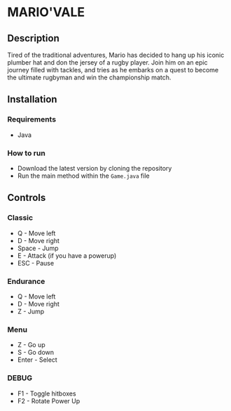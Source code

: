 MARIO'VALE
===

## Description

Tired of the traditional adventures, Mario has decided to hang up his iconic plumber hat and don the jersey of a rugby player. Join him on an epic journey filled with tackles, and tries as he embarks on a quest to become the ultimate rugbyman and win the championship match.

## Installation

### Requirements
- Java

### How to run
- Download the latest version by cloning the repository
- Run the main method within the `Game.java` file

## Controls

### Classic
- Q - Move left
- D - Move right
- Space - Jump
- E - Attack (if you have a powerup)
- ESC - Pause


### Endurance
- Q - Move left
- D - Move right
- Z - Jump

### Menu
- Z - Go up
- S - Go down
- Enter - Select

### DEBUG
- F1 - Toggle hitboxes
- F2 - Rotate Power Up